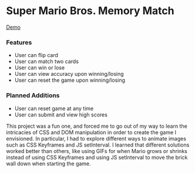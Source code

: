 # Super Mario Bros. Memory Match
[Demo](dev.dwightmillar.com/memory_match)

### Features
- User can flip card
- User can match two cards
- User can win or lose
- User can view accuracy upon winning/losing
- User can reset the game upon winning/losing


### Planned Additions
- User can reset game at any time
- User can submit and view high scores

This project was a fun one, and forced me to go out of my way to learn the intricacies of CSS and DOM manipulation in order to create the game I envisioned. In particular, I had to explore different ways to animate images such as CSS Keyframes and JS setInterval. I learned that different solutions worked better than others, like using GIFs for when Mario grows or shrinks instead of using CSS Keyframes and using JS setInterval to move the brick wall down when starting the game.
